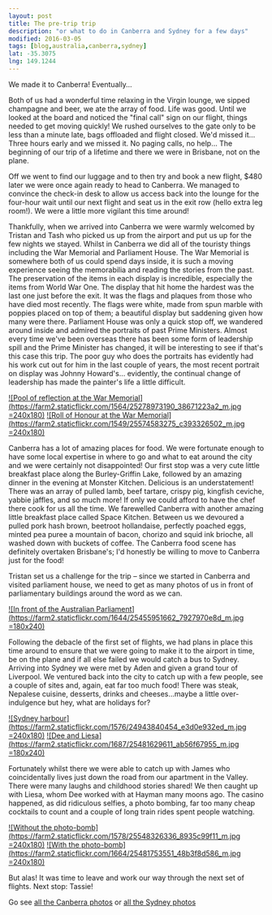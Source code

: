 ```yaml
---
layout: post
title: The pre-trip trip
description: "or what to do in Canberra and Sydney for a few days"
modified: 2016-03-05
tags: [blog,australia,canberra,sydney]
lat: -35.3075
lng: 149.1244
---
```


We made it to Canberra! Eventually…

Both of us had a wonderful time relaxing in the Virgin lounge, we sipped champagne and beer, we ate the array of food. Life was good. Until we looked at the board and noticed the "final call" sign on our flight, things needed to get moving quickly! We rushed ourselves to the gate only to be less than a minute late, bags offloaded and flight closed. We'd missed it… Three hours early and we missed it. No paging calls, no help… The beginning of our trip of a lifetime and there we were in Brisbane, not on the plane.

Off we went to find our luggage and to then try and book a new flight, $480 later we were once again ready to head to Canberra. We managed to convince the check-in desk to allow us access back into the lounge for the four-hour wait until our next flight and seat us in the exit row (hello extra leg room!). We were a little more vigilant this time around!

Thankfully, when we arrived into Canberra we were warmly welcomed by Tristan and Tash who picked us up from the airport and put us up for the few nights we stayed. Whilst in Canberra we did all of the touristy things including the War Memorial and Parliament House. The War Memorial is somewhere both of us could spend days inside, it is such a moving experience seeing the memorabilia and reading the stories from the past. The preservation of the items in each display is incredible, especially the items from World War One. The display that hit home the hardest was the last one just before the exit. It was the flags and plaques from those who have died most recently. The flags were white, made from spun marble with poppies placed on top of them; a beautiful display but saddening given how many were there. Parliament House was only a quick stop off, we wandered around inside and admired the portraits of past Prime Ministers. Almost every time we've been overseas there has been some form of leadership spill and the Prime Minister has changed, it will be interesting to see if that's this case this trip. The poor guy who does the portraits has evidently had his work cut out for him in the last couple of years, the most recent portrait on display was Johnny Howard's… evidently, the continual change of leadership has made the painter's life a little difficult.


[![Pool of reflection at the War Memorial](https://farm2.staticflickr.com/1564/25278973190_38671223a2_m.jpg =240x180)](https://www.flickr.com/photos/140698305@N05/25278973190/in/album-72157663219063404/) 
[![Roll of Honour at the War Memorial](https://farm2.staticflickr.com/1549/25574583275_c393326502_m.jpg =240x180)](https://www.flickr.com/photos/140698305@N05/25574583275/in/album-72157663219063404/) 

Canberra has a lot of amazing places for food. We were fortunate enough to have some local expertise in where to go and what to eat around the city and we were certainly not disappointed! Our first stop was a very cute little breakfast place along the Burley-Griffin Lake, followed by an amazing dinner in the evening at Monster Kitchen. Delicious is an understatement! There was an array of pulled lamb, beef tartare, crispy pig, kingfish ceviche, yabbie jaffles, and so much more! If only we could afford to have the chef there cook for us all the time. We farewelled Canberra with another amazing little breakfast place called Space Kitchen. Between us we devoured a pulled pork hash brown, beetroot hollandaise, perfectly poached eggs, minted pea puree a mountain of bacon, chorizo and squid ink brioche, all washed down with buckets of coffee. The Canberra food scene has definitely overtaken Brisbane's; I'd honestly be willing to move to Canberra just for the food!

Tristan set us a challenge for the trip – since we started in Canberra and visited parliament house, we need to get as many photos of us in front of parliamentary buildings around the word as we can.

[![In front of the Australian Parliament](https://farm2.staticflickr.com/1644/25455951662_7927970e8d_m.jpg =180x240)](https://www.flickr.com/photos/140698305@N05/25455951662/in/album-72157663219063404/)

Following the debacle of the first set of flights, we had plans in place this time around to ensure that we were going to make it to the airport in time, be on the plane and if all else failed we would catch a bus to Sydney. Arriving into Sydney we were met by Aden and given a grand tour of Liverpool. We ventured back into the city to catch up with a few people, see a couple of sites and, again, eat far too much food! There was steak, Nepalese cuisine, desserts, drinks and cheeses…maybe a little over-indulgence but hey, what are holidays for?

[![Sydney harbour](https://farm2.staticflickr.com/1576/24943840454_e3d0e932ed_m.jpg =240x180)](https://www.flickr.com/photos/140698305@N05/24943840454/in/album-72157663219047664/) [![Dee and Liesa](https://farm2.staticflickr.com/1687/25481629611_ab56f67955_m.jpg =180x240)](https://www.flickr.com/photos/140698305@N05/25481629611/in/album-72157663219047664/)

Fortunately whilst there we were able to catch up with James who coincidentally lives just down the road from our apartment in the Valley. There were many laughs and childhood stories shared! We then caught up with Liesa, whom Dee worked with at Hayman many moons ago. The casino happened, as did ridiculous selfies, a photo bombing, far too many cheap cocktails to count and a couple of long train rides spent people watching.

[![Without the photo-bomb](https://farm2.staticflickr.com/1578/25548326336_8935c99f11_m.jpg =240x180)](https://www.flickr.com/photos/140698305@N05/25481753551/in/album-72157663219047664/) [![With the photo-bomb](https://farm2.staticflickr.com/1664/25481753551_48b3f8d586_m.jpg =240x180)](https://www.flickr.com/photos/140698305@N05/25481753551/in/album-72157663219047664/)

But alas! It was time to leave and work our way through the next set of flights. Next stop: Tassie!

Go see [all the Canberra photos](https://www.flickr.com/photos/140698305@N05/albums/72157663219063404) or [all the Sydney photos](https://www.flickr.com/photos/140698305@N05/albums/72157663219047664)
